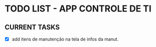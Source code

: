# TODO LIST - APP CONTROLE DE TI

## CURRENT TASKS

- [x] add itens de manutenção na tela de infos da manut.

